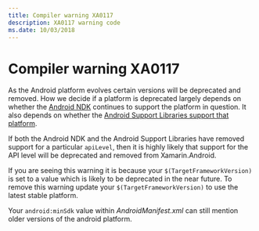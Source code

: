 ```yaml
---
title: Compiler warning XA0117
description: XA0117 warning code
ms.date: 10/03/2018
---
```

# Compiler warning XA0117

As the Android platform evolves certain versions will be deprecated and
removed. How we decide if a platform is deprecated largely depends on whether
the [Android NDK][ndk] continues to support the platform in question.
It also depends on whether the
[Android Support Libraries support that platform][support].

If both the Android NDK and the Android Support Libraries have removed support
for a particular `apiLevel`, then it is highly likely that support for the
API level will be deprecated and removed from Xamarin.Android.

If you are seeing this warning it is because your `$(TargetFrameworkVersion)`
is set to a value which is likely to be deprecated in the near future.
To remove this warning update your `$(TargetFrameworkVersion)` to use
the latest stable platform. 

Your `android:minSdk` value within *AndroidManifest.xml* can still mention
older versions of the android platform.


[ndk]: https://developer.android.com/ndk/downloads/revision_history
[support]: https://developer.android.com/distribute/best-practices/develop/target-sdk


